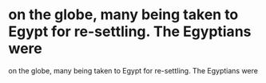 # on the globe, many being taken to Egypt for re-settling. The Egyptians were

on the globe, many being taken to Egypt for re-settling. The Egyptians were